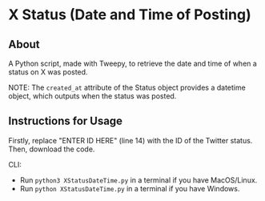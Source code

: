 # X Status (Date and Time of Posting)

## About

A Python script, made with Tweepy, to retrieve the date and time of when a status on X was posted.

NOTE: The `created_at` attribute of the Status object provides a datetime object, which outputs when the status was posted.

## Instructions for Usage

Firstly, replace "ENTER ID HERE" (line 14) with the ID of the Twitter status. Then, download the code.

CLI:

- Run `python3 XStatusDateTime.py` in a terminal if you have MacOS/Linux.
- Run `python XStatusDateTime.py` in a terminal if you have Windows.
